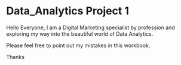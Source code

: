 # Data_Analytics Project 1
Hello Everyone,
I am a Digital Marketing specialist by profession and exploring my way into the beautiful world of Data Analytics.

Please feel free to point out my mistakes in this workbook.

Thanks
